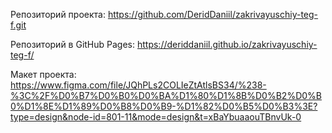 Репозиторий проекта: https://github.com/DeridDaniil/zakrivayuschiy-teg-f.git  

Репозиторий в GitHub Pages: https://deriddaniil.github.io/zakrivayuschiy-teg-f/  

Макет проекта: https://www.figma.com/file/JQhPLs2COLIeZtAtlsBS34/%238-%3C%2F%D0%B7%D0%B0%D0%BA%D1%80%D1%8B%D0%B2%D0%B0%D1%8E%D1%89%D0%B8%D0%B9-%D1%82%D0%B5%D0%B3%3E?type=design&node-id=801-11&mode=design&t=xBaYbuaaouTBnvUk-0
